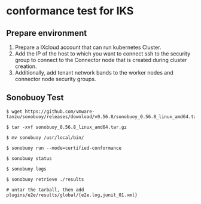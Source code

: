 # conformance test for IKS

## Prepare environment
1. Prepare a IXcloud account that can run kubernetes Cluster.
2. Add the IP of the host to which you want to connect ssh to the security group to connect to the Connector node that is created during cluster creation.
3. Additionally, add tenant network bands to the worker nodes and connector node security groups.


## Sonobuoy Test
```
$ wget https://github.com/vmware-tanzu/sonobuoy/releases/download/v0.56.8/sonobuoy_0.56.8_linux_amd64.tar.gz

$ tar -xvf sonobuoy_0.56.8_linux_amd64.tar.gz

$ mv sonobuoy /usr/local/bin/

$ sonobuoy run --mode=certified-conformance

$ sonobuoy status

$ sonobuoy logs

$ sonobuoy retrieve ./results

# untar the tarball, then add plugins/e2e/results/global/{e2e.log,junit_01.xml}
```
